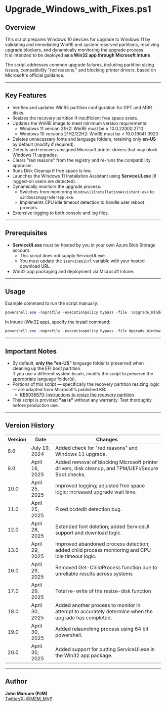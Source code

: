 
# Upgrade_Windows_with_Fixes.ps1

## Overview

This script prepares Windows 10 devices for upgrade to Windows 11 by validating and remediating WinRE and system reserved partitions, resolving upgrade blockers, and dynamically monitoring the upgrade process.\
It is intended to be deployed **as a Win32 app through Microsoft Intune**.

The script addresses common upgrade failures, including partition sizing issues, compatibility "red reasons," and blocking printer drivers, based on Microsoft's official guidance.

---

## Key Features

- Verifies and updates WinRE partition configuration for GPT and MBR disks.
- Resizes the recovery partition if insufficient free space exists.
- Updates the WinRE image to meet minimum version requirements:
  - Windows 11 version 21H2: WinRE must be ≥ 10.0.22000.2710
  - Windows 10 versions 21H2/22H2: WinRE must be ≥ 10.0.19041.3920
- Deletes unnecessary fonts and language folders, retaining only **en-US** by default (modify if required).
- Detects and removes unsigned Microsoft printer drivers that may block Windows 11 upgrades.
- Clears "red reasons" from the registry and re-runs the compatibility appraiser.
- Runs Disk Cleanup if free space is low.
- Launches the Windows 11 Installation Assistant using **ServiceUI.exe** (if logged-on users are detected).
- Dynamically monitors the upgrade process:
  - Switches from monitoring `Windows11InstallationAssistant.exe` to `windows10upgraderapp.exe`.
  - Implements CPU idle timeout detection to handle user reboot prompts.
- Extensive logging to both console and log files.

---

## Prerequisites

- **ServiceUI.exe** must be hosted by you in your own Azure Blob Storage account.
  - This script does not supply ServiceUI.exe.
  - You must update the `$serviceUIUrl` variable with your hosted download URL.
- Win32 app packaging and deployment via Microsoft Intune.

---

## Usage

Example command to run the script manually:

```powershell
powershell.exe -noprofile -executionpolicy bypass -file .\Upgrade_Windows_with_Fixes.ps1
```

In Intune (Win32 app), specify the install command:

```powershell
powershell.exe -noprofile -executionpolicy bypass -file Upgrade_Windows_with_Fixes.ps1
```

---

## Important Notes

- By default, **only the "en-US"** language folder is preserved when cleaning up the EFI boot partition.\
  If you use a different system locale, modify the script to preserve the appropriate language folder(s).
- Portions of this script — specifically the recovery partition resizing logic — are adapted from Microsoft’s published KB:
  - [KB5035679: Instructions to resize the recovery partition](https://support.microsoft.com/en-us/topic/kb5035679-instructions-to-run-a-script-to-resize-the-recovery-partition-to-install-a-winre-update-98502836-cb2c-4d9a-874c-23bcdf16cd45)
- This script is provided **"as is"** without any warranty. Test thoroughly before production use.

---

## Version History

| Version | Date           | Changes                                                                                             |
| ------- | -------------- | --------------------------------------------------------------------------------------------------- |
| 8.0     | July 19, 2024  | Added check for "red reasons" and Windows 11 upgrade.                                               |
| 9.0     | April 16, 2025 | Added removal of blocking Microsoft printer drivers, disk cleanup, and TPM/UEFI/Secure Boot checks. |
| 10.0    | April 25, 2025 | Improved logging; adjusted free space logic; increased upgrade wait time.                           |
| 11.0    | April 25, 2025 | Fixed bcdedit detection bug.                                                                        |
| 12.0    | April 28, 2025 | Extended font deletion; added ServiceUI support and download logic.                                 |
| 13.0    | April 29, 2025 | Improved abandoned process detection; added child process monitoring and CPU idle timeout logic. 
| 16.0    | April 29, 2025 | Removed Get-ChildProcess function due to unreliable results across systems
| 17.0    | April 29, 2025 | Total re-write of the resize-disk function
| 18.0    | April 30, 2025 | Added another process to monitor in attempt to accurately determine when the upgrade has completed.
| 19.0    | April 30, 2025 | Added relaunching process using 64 bit powershell.
| 20.0    | April 30, 2025 | Added support for putting ServiceUI.exe in the Win32 app package.   


---

## Author

**John Marcum (PJM)**\
[Twitter/X: @MEM_MVP](https://x.com/MEM_MVP)
